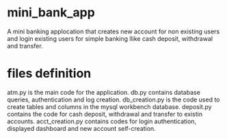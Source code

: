 # mini_bank_app
A mini banking applocation that creates new account for non existing users and login existing users for simple banking llike cash deposit, withdrawal and transfer. 
# files definition
atm.py is the main code for the application.
db.py contains database queries, authentication and log creation.
db_creation.py is the code used to create tables and columns in the mysql workbench database.
deposit.py contains the code for cash deposit, withdrawal and transfer to existin accounts.
acct_creation.py contains codes for login authentication, displayed dashboard and new account self-creation.
